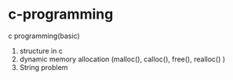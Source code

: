 # c-programming
c programming(basic)

1. structure in c 
2. dynamic memory allocation (malloc(), calloc(), free(), realloc() )
3. String problem
